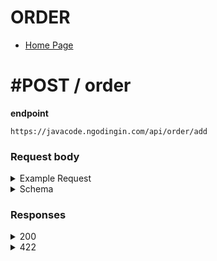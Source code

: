 # ORDER

- [Home Page](https://github.com/mahendradwipurwanto/javacodeapp_docs/blob/main/README.md)

# #POST / order

**endpoint**
```
https://javacode.ngodingin.com/api/order/add
```

### Request body

<details><summary>Example Request</summary>
<p>

```
{
    "order": {
        "id_user": 1,
        "id_voucher": 1,
        "id_diskon": [1, 2],
        "diskon": 20,
        "total_bayar": 100000
    },
    "menu": [
        {
            "id_menu": 2,
            "harga": 18000,
            "jumlah": 2
        },
        {
            "id_menu": 3,
            "harga": 10000,
            "jumlah": 1
        }
    ]
}
```

</p>
</details>
<details><summary>Schema</summary>
<p>

```
{
    "order": {
        "id_user": integer,
        "id_voucher": integer,
        "id_diskon": array(id_diskon: integer),
        "diskon": integer,
        "total_bayar": integer
    },
    "menu": [
        {
            "id_menu": integer,
            "harga": integer,
            "jumlah": integer
        },
        {
            "id_menu": integer,
            "harga": integer,
            "jumlah": integer
        }
    ]
}
```

</p>
</details>

### Responses

<details><summary>200</summary>
<p>

```
{
    "status_code": 200,
    "data": {
        "message": "Order has been successfuly added",
        "no_struk": "002/KWT/01/2022"
    }
}
```

</p>
</details>
<details><summary>422</summary>
<p>

```
{
    "status_code": 422,
    "errors": [
        "<span class=\"gump-field\">Id User</span> harus diisi"
    ]
}
```

</p>
</details>

